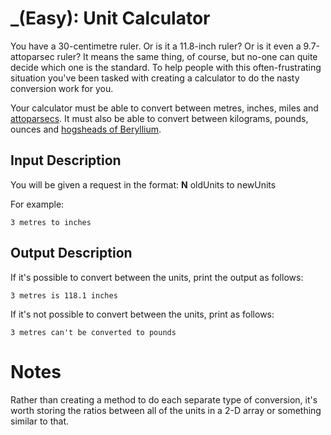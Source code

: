 # [](#EasyIcon) _(Easy): Unit Calculator

You have a 30-centimetre ruler. Or is it a 11.8-inch ruler? Or is it even a 9.7-attoparsec ruler? It means the same thing, of course, but no-one can quite decide which one is the standard. To help people with this often-frustrating situation you've been tasked with creating a calculator to do the nasty conversion work for you.

Your calculator must be able to convert between metres, inches, miles and [attoparsecs](https://www.google.com/search?q=attoparsec). It must also be able to convert between kilograms, pounds, ounces and [hogsheads of Beryllium](http://www.wolframalpha.com/input/?i=mass+of+1+hogshead+of+berylliumm).
    
## Input Description

You will be given a request in the format: **N** oldUnits to newUnits

For example:

    3 metres to inches
    
## Output Description

If it's possible to convert between the units, print the output as follows:

    3 metres is 118.1 inches

If it's not possible to convert between the units, print as follows:

    3 metres can't be converted to pounds

# Notes

Rather than creating a method to do each separate type of conversion, it's worth storing the ratios between all of the units in a 2-D array or something similar to that.